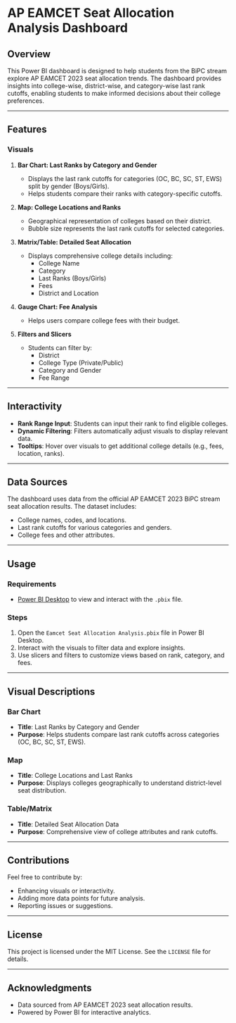 # AP EAMCET Seat Allocation Analysis Dashboard

## Overview

This Power BI dashboard is designed to help students from the BiPC stream explore AP EAMCET 2023 seat allocation trends. The dashboard provides insights into college-wise, district-wise, and category-wise last rank cutoffs, enabling students to make informed decisions about their college preferences.

---

## Features

### Visuals
1. **Bar Chart: Last Ranks by Category and Gender**
   - Displays the last rank cutoffs for categories (OC, BC, SC, ST, EWS) split by gender (Boys/Girls).
   - Helps students compare their ranks with category-specific cutoffs.

2. **Map: College Locations and Ranks**
   - Geographical representation of colleges based on their district.
   - Bubble size represents the last rank cutoffs for selected categories.

3. **Matrix/Table: Detailed Seat Allocation**
   - Displays comprehensive college details including:
     - College Name
     - Category
     - Last Ranks (Boys/Girls)
     - Fees
     - District and Location

4. **Gauge Chart: Fee Analysis**
   - Helps users compare college fees with their budget.

5. **Filters and Slicers**
   - Students can filter by:
     - District
     - College Type (Private/Public)
     - Category and Gender
     - Fee Range

---

## Interactivity

- **Rank Range Input**: Students can input their rank to find eligible colleges.
- **Dynamic Filtering**: Filters automatically adjust visuals to display relevant data.
- **Tooltips**: Hover over visuals to get additional college details (e.g., fees, location, ranks).

---

## Data Sources

The dashboard uses data from the official AP EAMCET 2023 BiPC stream seat allocation results. The dataset includes:
- College names, codes, and locations.
- Last rank cutoffs for various categories and genders.
- College fees and other attributes.

---

## Usage

### Requirements
- [Power BI Desktop](https://powerbi.microsoft.com/) to view and interact with the `.pbix` file.

### Steps
1. Open the `Eamcet Seat Allocation Analysis.pbix` file in Power BI Desktop.
2. Interact with the visuals to filter data and explore insights.
3. Use slicers and filters to customize views based on rank, category, and fees.

---

## Visual Descriptions

### Bar Chart
- **Title**: Last Ranks by Category and Gender
- **Purpose**: Helps students compare last rank cutoffs across categories (OC, BC, SC, ST, EWS).

### Map
- **Title**: College Locations and Last Ranks
- **Purpose**: Displays colleges geographically to understand district-level seat distribution.

### Table/Matrix
- **Title**: Detailed Seat Allocation Data
- **Purpose**: Comprehensive view of college attributes and rank cutoffs.

---

## Contributions

Feel free to contribute by:
- Enhancing visuals or interactivity.
- Adding more data points for future analysis.
- Reporting issues or suggestions.

---

## License

This project is licensed under the MIT License. See the `LICENSE` file for details.

---

## Acknowledgments

- Data sourced from AP EAMCET 2023 seat allocation results.
- Powered by Power BI for interactive analytics.

